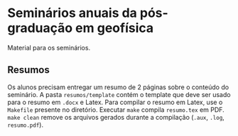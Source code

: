 # Seminários anuais da pós-graduação em geofísica

Material para os seminários.

## Resumos

Os alunos precisam entregar um resumo de 2 páginas sobre o conteúdo do
seminário.
A pasta `resumos/template` contém o template que deve ser usado para o resumo
em `.docx` e Latex.
Para compilar o resumo em Latex, use o `Makefile` presente no diretório. 
Executar `make` compila `resumo.tex` em PDF.
`make clean` remove os arquivos gerados durante a compilação (`.aux`, `.log`,
`resumo.pdf`).

